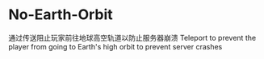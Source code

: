 # No-Earth-Orbit
通过传送阻止玩家前往地球高空轨道以防止服务器崩溃
Teleport to prevent the player from going to Earth's high orbit to prevent server crashes
